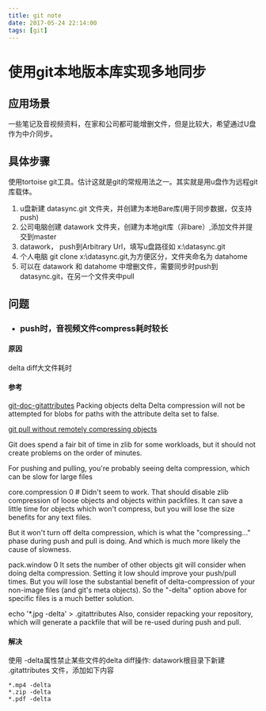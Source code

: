```yaml
---
title: git note
date: 2017-05-24 22:14:00
tags: [git]
---
```


# 使用git本地版本库实现多地同步
## 应用场景
一些笔记及音视频资料，在家和公司都可能增删文件，但是比较大，希望通过U盘作为中介同步。
<!--more-->

## 具体步骤
使用tortoise git工具。估计这就是git的常规用法之一。其实就是用u盘作为远程git库载体。

1. u盘新建 datasync.git 文件夹，并创建为本地Bare库(用于同步数据，仅支持push)
2. 公司电脑创建 datawork 文件夹，创建为本地git库（非bare）,添加文件并提交到master
3. datawork， push到Arbitrary Url，填写u盘路径如 x:\datasync.git
4. 个人电脑 git clone x:\datasync.git,为方便区分，文件夹命名为 datahome
5. 可以在 datawork 和 datahome 中增删文件，需要同步时push到 datasync.git，在另一个文件夹中pull

## 问题

- ### push时，音视频文件compress耗时较长

#### 原因
delta diff大文件耗时
#### 参考
[git-doc-gitattributes](https://git-scm.com/docs/gitattributes)
Packing objects
delta
Delta compression will not be attempted for blobs for paths with the attribute delta set to false.

[git pull without remotely compressing objects](https://stackoverflow.com/questions/7102053/git-pull-without-remotely-compressing-objects)

Git does spend a fair bit of time in zlib for some workloads, but it should not create problems on the order of minutes.

For pushing and pulling, you're probably seeing delta compression, which can be slow for large files

core.compression 0 # Didn't seem to work.
That should disable zlib compression of loose objects and objects within packfiles. It can save a little time for objects which won't compress, but you will lose the size benefits for any text files.

But it won't turn off delta compression, which is what the "compressing..." phase during push and pull is doing. And which is much more likely the cause of slowness.

pack.window 0
It sets the number of other objects git will consider when doing delta compression. Setting it low should improve your push/pull times. But you will lose the substantial benefit of delta-compression of your non-image files (and git's meta objects). So the "-delta" option above for specific files is a much better solution.

echo '*.jpg -delta' > .gitattributes
Also, consider repacking your repository, which will generate a packfile that will be re-used during push and pull.

#### 解决
使用 -delta属性禁止某些文件的delta diff操作: datawork根目录下新建 .gitattributes 文件，添加如下内容
```git-attributes
*.mp4 -delta
*.zip -delta
*.pdf -delta
```


